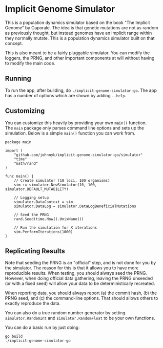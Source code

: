 # Implicit Genome Simulator

This is a population dynamics simulator based on the book "The Implicit Genome" by Caporale.
The idea is that genetic mutations are not as random as previously thought, but instead genomes have an implicit range within they normally mutate.
This is a population dynamics simulator built on that concept.

This is also meant to be a fairly pluggable simulator.
You can modify the loggers, the PRNG, and other important components at will without having to modify the main code.

## Running

To run the app, after building, do `./implicit-genome-simulator-go`. 
The app has a number of options which are shown by adding `--help`.

## Customizing

You can customize this heavily by providing your own `main()` function.  
The `main` package only parses command line options and sets up the simulation.
Below is a simple `main()` function you can work from.

```
package main

import (
	"github.com/johnnyb/implicit-genome-simulator-go/simulator"
	"time"
	"math/rand"
)

func main() {
	// Create simulator (10 loci, 100 organisms)
	sim := simulator.NewSimulator(10, 100, simulator.DEFAULT_MUTABILITY)

	// Logging setup
	simulator.DataContext = sim
	simulator.DataLog = simulator.DataLogBeneficialMutations

	// Seed the PRNG
	rand.Seed(time.Now().UnixNano())

	// Run the simulation for X iterations
	sim.PerformIterations(1000)
}

```

## Replicating Results

Note that seeding the PRNG is an "official" step, and is not done for you by the simulator.
The reason for this is that it allows you to have more reproducible results.
When testing, you should always seed the PRNG.
However, when doing official data gathering, leaving the PRNG unseeded (or with a fixed seed) will allow your data to be deterministically recreated.

When reporting data, you should always report (a) the commit hash, (b) the PRNG seed, and (c) the command-line options.
That should allows others to exactly reproduce the data.

You can also do a true random number generator by setting `simulator.RandomInt` and `simulator.RandomFloat` to be your own functions.

You can do a basic run by just doing:
```
go build
./implicit-genome-simulator-go
```
